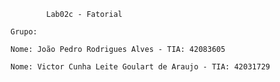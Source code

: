			Lab02c - Fatorial

	Grupo:

	Nome: João Pedro Rodrigues Alves - TIA: 42083605

	Nome: Victor Cunha Leite Goulart de Araujo - TIA: 42031729
